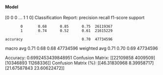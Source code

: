 #### Model
[0 0 0 ... 1 1 0]
Classification Report:
              precision    recall  f1-score   support

           0       0.68      0.85      0.75  26119367
           1       0.74      0.52      0.61  21615229

    accuracy                           0.70  47734596
   macro avg       0.71      0.68      0.68  47734596
weighted avg       0.71      0.70      0.69  47734596

Accuracy: 0.6992453439848951
Confusion Matrix:
[[22109858  4009509]
 [10346893 11268336]]
Confusion Matrix (%):
[[46.31830968  8.39958717]
 [21.67587843 23.60622472]]
